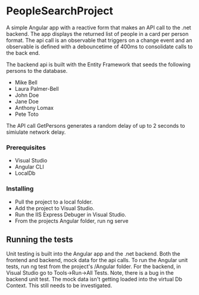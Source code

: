# PeopleSearchProject
A simple Angular app with a reactive form that makes an API call to the .net backend. The app displays the returned list of people in a card per person format. The api call is an observable that triggers on a change event and an observable is defined with a debouncetime of 400ms to consolidate calls to the back end. 

The backend api is built with the Entity Framework that seeds the following persons to the database.
- Mike Bell
- Laura Palmer-Bell
- John Doe
- Jane Doe
- Anthony Lomax
- Pete Toto

The API call GetPersons generates a random delay of up to 2 seconds to simiulate network delay.  

### Prerequisites
- Visual Studio
- Angular CLI
- LocalDb

### Installing
- Pull the project to a local folder.
- Add the project to Visual Studio.
- Run the IIS Express Debuger in Visual Studio.
- From the projects Angular folder, run ng serve

## Running the tests
Unit testing is built into the Angular app and the .net backend. 
Both the frontend and backend, mock data for the api calls. 
To run the Angular unit tests, run ng test from the project's /Angular folder. 
For the backend, in Visual Studio go to Tools->Run->All Tests.
Note, there is a bug in the backend unit test. The mock data isn't getting loaded into the virtual Db Context. This still needs to be investigated.  
